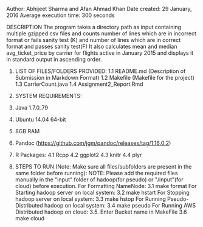 Author: Abhijeet Sharma and Afan Ahmad Khan
Date created: 29 January, 2016
Average execution time: 300 seconds

DESCRIPTION
The program takes a directory path as input containing multiple gzipped csv files and 
counts number of lines which are in incorrect format or fails sanity test (K)
and number of lines which are in correct format and passes sanity test(F)
It also calculates mean and median avg_ticket_price by carrier for flights active in January 2015
and displays it in standard output in ascending order.

1. LIST OF FILES/FOLDERS PROVIDED:
	1.1 README.md (Description of Submission in Markdown Format)
	1.2 Makefile (Makefile for the project)
	1.3 CarrierCount.java
	1.4 Assignment2_Report.Rmd
	
2. SYSTEM REQUIREMENTS:
1. Java 1.7.0_79
2. Ubuntu 14.04 64-bit
3. 8GB RAM
4. Pandoc (https://github.com/jgm/pandoc/releases/tag/1.16.0.2)
4. R Packages:
  4.1 Rcpp
  4.2 ggplot2
  4.3 knitr
  4.4 plyr

3. STEPS TO RUN (Note: Make sure all files/subfolders are present in the same folder before running):
	NOTE: Please add the required files manually in the "input" folder of hadoop(for pseudo) or "<BUCKETNAME>/input"(for cloud) before execution.
	For Formatting NameNode:
		3.1 make format
	For Starting hadoop server on local system:
		3.2 make hstart
	For Stopping hadoop server on local system:
		3.3 make hstop
	For Running Pseudo-Distributed hadoop on local system:
		3.4 make pseudo
	For Running AWS Distributed hadoop on cloud:
		3.5. Enter Bucket name in MakeFile
    	3.6  make cloud